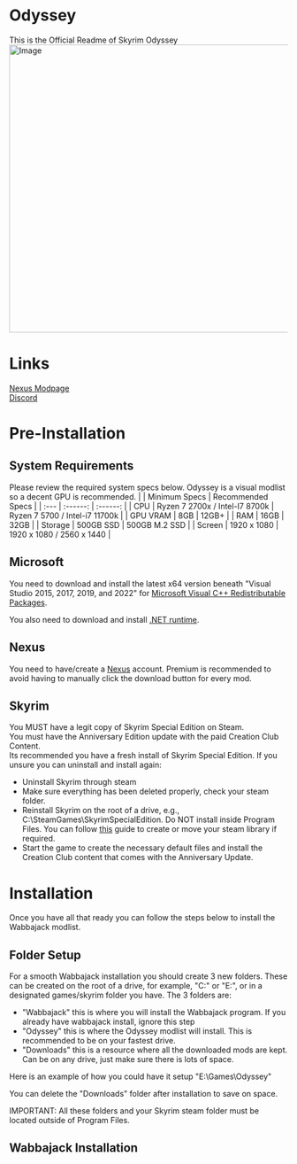 # Odyssey
This is the Official Readme of Skyrim Odyssey
<img width="1280" height="520" alt="Image" src="https://github.com/user-attachments/assets/675f312c-c749-4fcd-b4b4-c1380c3a4da8" />
# Links
[Nexus Modpage](https://www.nexusmods.com/skyrimspecialedition/mods/153205)  
[Discord](https://discord.gg/HHxNnZyEGt)  
# Pre-Installation
## System Requirements
Please review the required system specs below. Odyssey is a visual modlist so a decent GPU is recommended.
|  | Minimum Specs | Recommended Specs |
| :--- | :------: | :------: |
| CPU | Ryzen 7 2700x / Intel-I7 8700k | Ryzen 7 5700 / Intel-i7 11700k |
| GPU VRAM | 8GB | 12GB+ |
| RAM | 16GB | 32GB |
| Storage | 500GB SSD | 500GB M.2 SSD |
| Screen | 1920 x 1080 | 1920 x 1080 / 2560 x 1440 |
## Microsoft
You need to download and install the latest x64 version beneath "Visual Studio 2015, 2017, 2019, and 2022" for [Microsoft Visual C++ Redistributable Packages](https://learn.microsoft.com/en-us/cpp/windows/latest-supported-vc-redist?view=msvc-170).

You also need to download and install [.NET runtime](https://dotnet.microsoft.com/en-us/download).
## Nexus
You need to have/create a [Nexus](https://www.nexusmods.com/) account. Premium is recommended to avoid having to manually click the download button for every mod.
## Skyrim
You MUST have a legit copy of Skyrim Special Edition on Steam.  
You must have the Anniversary Edition update with the paid Creation Club Content.  
Its recommended you have a fresh install of Skyrim Special Edition. If you unsure you can uninstall and install again:
- Uninstall Skyrim through steam
- Make sure everything has been deleted properly, check your steam folder.
- Reinstall Skyrim on the root of a drive, e.g., C:\SteamGames\SkyrimSpecialEdition. Do NOT install inside Program Files. You can follow [this](https://github.com/LostDragonist/steam-library-setup-tool/wiki/Usage-Guide) guide to create or move your steam library if required.
- Start the game to create the necessary default files and install the Creation Club content that comes with the Anniversary Update.
# Installation
Once you have all that ready you can follow the steps below to install the Wabbajack modlist.
## Folder Setup
For a smooth Wabbajack installation you should create 3 new folders. These can be created on the root of a drive, for example, "C:" or "E:", or in a designated games/skyrim folder you have. The 3 folders are:
- "Wabbajack" this is where you will install the Wabbajack program. If you already have wabbajack install, ignore this step
- "Odyssey" this is where the Odyssey modlist will install. This is recommended to be on your fastest drive.
- "Downloads" this is a resource where all the downloaded mods are kept. Can be on any drive, just make sure there is lots of space.

Here is an example of how you could have it setup "E:\Games\Odyssey"  

You can delete the "Downloads" folder after installation to save on space.  

IMPORTANT: All these folders and your Skyrim steam folder must be located outside of Program Files.
## Wabbajack Installation

